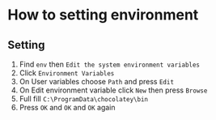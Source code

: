 # How to setting environment

## Setting

1. Find `env` then `Edit the system environment variables`
2. Click `Environment Variables`
3. On User variables choose `Path` and press `Edit`
4. On Edit environment variable click `New` then press `Browse`
5. Full fill `C:\ProgramData\chocolatey\bin`
6. Press `OK` and `OK` and `OK` again
